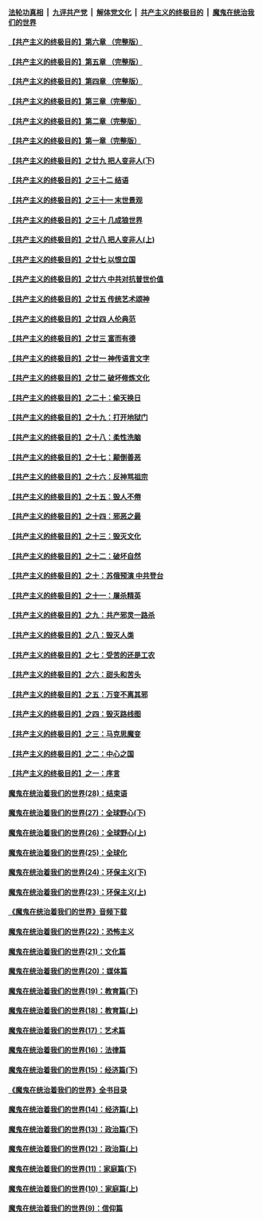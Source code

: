 ####  [法轮功真相](../../../../basic/blob/master/README.md?t=08250826) &nbsp;|&nbsp; [九评共产党](../../../../9ping.md/blob/master/README.md?t=08250826) &nbsp;|&nbsp; [解体党文化](../../../../jtdwh.md/blob/master/README.md?t=08250826)  &nbsp;|&nbsp; [共产主义的终极目的](../../../../gczydzjmd.md/blob/master/README.md?t=08250826) &nbsp;|&nbsp; [魔鬼在统治我们的世界](../../../../mgztzwmdsj.md/blob/master/README.md?t=08250826) 

#### [【共产主义的终极目的】第六章 （完整版）](../pages/nsc422/n11428913.md?t=08250826) 

#### [【共产主义的终极目的】第五章 （完整版）](../pages/nsc422/n11428912.md?t=08250826) 

#### [【共产主义的终极目的】第四章 （完整版）](../pages/nsc422/n11428907.md?t=08250826) 

#### [【共产主义的终极目的】第三章（完整版）](../pages/nsc422/n11428848.md?t=08250826) 

#### [【共产主义的终极目的】第二章（完整版）](../pages/nsc422/n11428831.md?t=08250826) 

#### [【共产主义的终极目的】第一章（完整版）](../pages/nsc422/n11417651.md?t=08250826) 

#### [【共产主义的终极目的】之廿九 把人变非人(下)](../pages/nsc422/n11344140.md?t=08250826) 

#### [【共产主义的终极目的】之三十二 结语](../pages/nsc422/n11360535.md?t=08250826) 

#### [【共产主义的终极目的】之三十一 末世景观](../pages/nsc422/n11351129.md?t=08250826) 

#### [【共产主义的终极目的】之三十 几成狼世界](../pages/nsc422/n11348280.md?t=08250826) 

#### [【共产主义的终极目的】之廿八 把人变非人(上)](../pages/nsc422/n11340492.md?t=08250826) 

#### [【共产主义的终极目的】之廿七 以恨立国](../pages/nsc422/n11336944.md?t=08250826) 

#### [【共产主义的终极目的】之廿六 中共对抗普世价值](../pages/nsc422/n11324785.md?t=08250826) 

#### [【共产主义的终极目的】之廿五 传统艺术颂神](../pages/nsc422/n11296396.md?t=08250826) 

#### [【共产主义的终极目的】之廿四 人伦典范](../pages/nsc422/n11296397.md?t=08250826) 

#### [【共产主义的终极目的】之廿三 富而有德](../pages/nsc422/n11283598.md?t=08250826) 

#### [【共产主义的终极目的】之廿一 神传语言文字](../pages/nsc422/n11263265.md?t=08250826) 

#### [【共产主义的终极目的】之廿二 破坏修炼文化](../pages/nsc422/n11245728.md?t=08250826) 

#### [【共产主义的终极目的】之二十：偷天换日](../pages/nsc422/n11238846.md?t=08250826) 

#### [【共产主义的终极目的】之十九：打开地狱门](../pages/nsc422/n11206376.md?t=08250826) 

#### [【共产主义的终极目的】之十八：柔性洗脑](../pages/nsc422/n11199994.md?t=08250826) 

#### [【共产主义的终极目的】之十七：颠倒善恶](../pages/nsc422/n11179782.md?t=08250826) 

#### [【共产主义的终极目的】之十六：反神骂祖宗](../pages/nsc422/n11166798.md?t=08250826) 

#### [【共产主义的终极目的】之十五：毁人不倦](../pages/nsc422/n11166792.md?t=08250826) 

#### [【共产主义的终极目的】之十四：邪恶之最](../pages/nsc422/n11150249.md?t=08250826) 

#### [【共产主义的终极目的】之十三：毁灭文化](../pages/nsc422/n11135227.md?t=08250826) 

#### [【共产主义的终极目的】之十二：破坏自然](../pages/nsc422/n11135214.md?t=08250826) 

#### [【共产主义的终极目的】之十：苏俄预演 中共登台](../pages/nsc422/n11118424.md?t=08250826) 

#### [【共产主义的终极目的】之十一：屠杀精英](../pages/nsc422/n11118442.md?t=08250826) 

#### [【共产主义的终极目的】之九：共产邪灵一路杀](../pages/nsc422/n11114139.md?t=08250826) 

#### [【共产主义的终极目的】之八：毁灭人类](../pages/nsc422/n11108503.md?t=08250826) 

#### [【共产主义的终极目的】之七：受苦的还是工农](../pages/nsc422/n11101809.md?t=08250826) 

#### [【共产主义的终极目的】之六：甜头和苦头](../pages/nsc422/n11096971.md?t=08250826) 

#### [【共产主义的终极目的】之五：万变不离其邪](../pages/nsc422/n11091285.md?t=08250826) 

#### [【共产主义的终极目的】之四：毁灭路线图](../pages/nsc422/n11086284.md?t=08250826) 

#### [【共产主义的终极目的】之三：马克思魔变](../pages/nsc422/n11061941.md?t=08250826) 

#### [【共产主义的终极目的】之二：中心之国](../pages/nsc422/n11047728.md?t=08250826) 

#### [【共产主义的终极目的】之一：序言](../pages/nsc422/n11086077.md?t=08250826) 

#### [魔鬼在统治着我们的世界(28)：结束语](../pages/nsc422/n10936246.md?t=08250826) 

#### [魔鬼在统治着我们的世界(27)：全球野心(下)](../pages/nsc422/n10928319.md?t=08250826) 

#### [魔鬼在统治着我们的世界(26)：全球野心(上)](../pages/nsc422/n10900318.md?t=08250826) 

#### [魔鬼在统治着我们的世界(25)：全球化](../pages/nsc422/n10788205.md?t=08250826) 

#### [魔鬼在统治着我们的世界(24)：环保主义(下)](../pages/nsc422/n10695307.md?t=08250826) 

#### [魔鬼在统治着我们的世界(23)：环保主义(上)](../pages/nsc422/n10688613.md?t=08250826) 

#### [《魔鬼在统治着我们的世界》音频下载](../pages/nsc422/n10635553.md?t=08250826) 

#### [魔鬼在统治着我们的世界(22)：恐怖主义](../pages/nsc422/n10614727.md?t=08250826) 

#### [魔鬼在统治着我们的世界(21)：文化篇](../pages/nsc422/n10597706.md?t=08250826) 

#### [魔鬼在统治着我们的世界(20)：媒体篇](../pages/nsc422/n10586579.md?t=08250826) 

#### [魔鬼在统治着我们的世界(19)：教育篇(下)](../pages/nsc422/n10564808.md?t=08250826) 

#### [魔鬼在统治着我们的世界(18)：教育篇(上)](../pages/nsc422/n10526970.md?t=08250826) 

#### [魔鬼在统治着我们的世界(17)：艺术篇](../pages/nsc422/n10499093.md?t=08250826) 

#### [魔鬼在统治着我们的世界(16)：法律篇](../pages/nsc422/n10485969.md?t=08250826) 

#### [魔鬼在统治着我们的世界(15)：经济篇(下)](../pages/nsc422/n10469975.md?t=08250826) 

#### [《魔鬼在统治着我们的世界》全书目录](../pages/nsc422/n10464261.md?t=08250826) 

#### [魔鬼在统治着我们的世界(14)：经济篇(上)](../pages/nsc422/n10457370.md?t=08250826) 

#### [魔鬼在统治着我们的世界(13)：政治篇(下)](../pages/nsc422/n10448270.md?t=08250826) 

#### [魔鬼在统治着我们的世界(12)：政治篇(上)](../pages/nsc422/n10444576.md?t=08250826) 

#### [魔鬼在统治着我们的世界(11)：家庭篇(下)](../pages/nsc422/n10440961.md?t=08250826) 

#### [魔鬼在统治着我们的世界(10)：家庭篇(上)](../pages/nsc422/n10435448.md?t=08250826) 

#### [魔鬼在统治着我们的世界(9)：信仰篇](../pages/nsc422/n10432159.md?t=08250826) 

